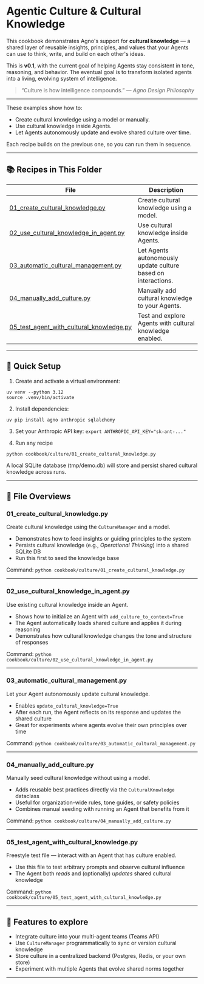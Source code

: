 # Agentic Culture & Cultural Knowledge

This cookbook demonstrates Agno's support for **cultural knowledge** — a shared layer of reusable insights, principles, and values that your Agents can use to think, write, and build on each other's ideas.

This is **v0.1**, with the current goal of helping Agents stay consistent in tone, reasoning, and behavior. The eventual goal is to transform isolated agents into a living, evolving system of intelligence.

> “Culture is how intelligence compounds.”
> — *Agno Design Philosophy*

---

These examples show how to:

- Create cultural knowledge using a model or manually.
- Use cultural knowledge inside Agents.
- Let Agents autonomously update and evolve shared culture over time.

Each recipe builds on the previous one, so you can run them in sequence.

---

## 📚 Recipes in This Folder

| File | Description |
|------|--------------|
| [01_create_cultural_knowledge.py](01_create_cultural_knowledge.py) | Create cultural knowledge using a model. |
| [02_use_cultural_knowledge_in_agent.py](02_use_cultural_knowledge_in_agent.py) | Use cultural knowledge inside Agents. |
| [03_automatic_cultural_management.py](03_automatic_cultural_management.py) | Let Agents autonomously update culture based on interactions. |
| [04_manually_add_culture.py](04_manually_add_culture.py) | Manually add cultural knowledge to your Agents. |
| [05_test_agent_with_cultural_knowledge.py](05_test_agent_with_cultural_knowledge.py) | Test and explore Agents with cultural knowledge enabled. |

---

## 🚀 Quick Setup

1. Create and activate a virtual environment:
```shell
uv venv --python 3.12
source .venv/bin/activate
```

2. Install dependencies:
```shell
uv pip install agno anthropic sqlalchemy
```

3. Set your Anthropic API key: `export ANTHROPIC_API_KEY="sk-ant-..."`

4. Run any recipe
```shell
python cookbook/culture/01_create_cultural_knowledge.py
```

A local SQLite database (tmp/demo.db) will store and persist shared cultural knowledge across runs.

---

## 📂 File Overviews

### **01_create_cultural_knowledge.py**
Create cultural knowledge using the `CultureManager` and a model.
- Demonstrates how to feed insights or guiding principles to the system
- Persists cultural knowledge (e.g., *Operational Thinking*) into a shared SQLite DB
- Run this first to seed the knowledge base

Command: `python cookbook/culture/01_create_cultural_knowledge.py`

---

### **02_use_cultural_knowledge_in_agent.py**
Use existing cultural knowledge inside an Agent.
- Shows how to initialize an Agent with `add_culture_to_context=True`
- The Agent automatically loads shared culture and applies it during reasoning
- Demonstrates how cultural knowledge changes the tone and structure of responses


Command: `python cookbook/culture/02_use_cultural_knowledge_in_agent.py`

---

### **03_automatic_cultural_management.py**
Let your Agent autonomously update cultural knowledge.
- Enables `update_cultural_knowledge=True`
- After each run, the Agent reflects on its response and updates the shared culture
- Great for experiments where agents evolve their own principles over time

Command: `python cookbook/culture/03_automatic_cultural_management.py`

---

### **04_manually_add_culture.py**
Manually seed cultural knowledge without using a model.
- Adds reusable best practices directly via the `CulturalKnowledge` dataclass
- Useful for organization-wide rules, tone guides, or safety policies
- Combines manual seeding with running an Agent that benefits from it

Command: `python cookbook/culture/04_manually_add_culture.py`

---

### **05_test_agent_with_cultural_knowledge.py**
Freestyle test file — interact with an Agent that has culture enabled.
- Use this file to test arbitrary prompts and observe cultural influence
- The Agent both *reads* and (optionally) *updates* shared cultural knowledge

Command: `python cookbook/culture/05_test_agent_with_cultural_knowledge.py`

---

## 🧭 Features to explore

- Integrate culture into your multi-agent teams (Teams API)
- Use `CultureManager` programmatically to sync or version cultural knowledge
- Store culture in a centralized backend (Postgres, Redis, or your own store)
- Experiment with multiple Agents that evolve shared norms together

---
